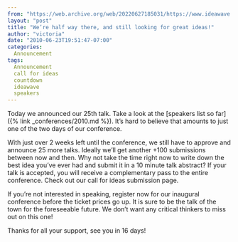 ```yaml
---
from: "https://web.archive.org/web/20220627185031/https://www.ideawave.ca/were-half-way-there-and-still-looking-for-great-ideas/"
layout: "post"
title: "We’re half way there, and still looking for great ideas!"
author: "victoria"
date: "2010-06-23T19:51:47-07:00"
categories:
  Announcement
tags: 
  Announcement
  call for ideas
  countdown
  ideawave
  speakers
---
```


Today we announced our 25th talk. Take a look at the [speakers list so far]({% link _conferences/2010.md %}). It’s hard to believe that amounts to just one of the two days of our conference.

With just over 2 weeks left until the conference, we still have to approve and announce 25 more talks. Ideally we’ll get another +100 submissions between now and then. Why not take the time right now to write down the best idea you’ve ever had and submit it in a 10 minute talk abstract? If your talk is accepted, you will receive a complementary pass to the entire conference. Check out our call for ideas submission page.

If you’re not interested in speaking, register now for our inaugural conference before the ticket prices go up. It is sure to be the talk of the town for the foreseeable future. We don’t want any critical thinkers to miss out on this one!

Thanks for all your support, see you in 16 days!
